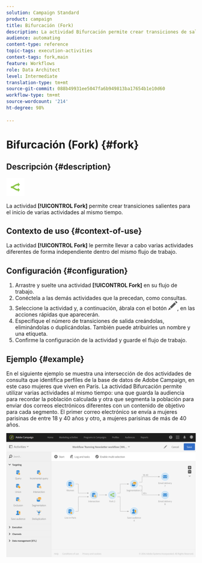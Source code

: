 ```yaml
---
solution: Campaign Standard
product: campaign
title: Bifurcación (Fork)
description: La actividad Bifurcación permite crear transiciones de salida para el inicio de varias actividades al mismo tiempo.
audience: automating
content-type: reference
topic-tags: execution-activities
context-tags: fork,main
feature: Workflows
role: Data Architect
level: Intermediate
translation-type: tm+mt
source-git-commit: 088b49931ee5047fa6b949813ba17654b1e10d60
workflow-type: tm+mt
source-wordcount: '214'
ht-degree: 98%

---
```



# Bifurcación (Fork) {#fork}

## Descripción {#description}

![](assets/fork.png)

La actividad **[!UICONTROL Fork]** permite crear transiciones salientes para el inicio de varias actividades al mismo tiempo.

## Contexto de uso {#context-of-use}

La actividad **[!UICONTROL Fork]** le permite llevar a cabo varias actividades diferentes de forma independiente dentro del mismo flujo de trabajo.

## Configuración {#configuration}

1. Arrastre y suelte una actividad **[!UICONTROL Fork]** en su flujo de trabajo.
1. Conéctela a las demás actividades que la precedan, como consultas.
1. Seleccione la actividad y, a continuación, ábrala con el botón ![](assets/edit_darkgrey-24px.png), en las acciones rápidas que aparecerán.
1. Especifique el número de transiciones de salida creándolas, eliminándolas o duplicándolas. También puede atribuirles un nombre y una etiqueta.
1. Confirme la configuración de la actividad y guarde el flujo de trabajo.

## Ejemplo {#example}

En el siguiente ejemplo se muestra una intersección de dos actividades de consulta que identifica perfiles de la base de datos de Adobe Campaign, en este caso mujeres que viven en París. La actividad Bifurcación permite utilizar varias actividades al mismo tiempo: una que guarda la audiencia para recordar la población calculada y otra que segmenta la población para enviar dos correos electrónicos diferentes con un contenido de objetivo para cada segmento. El primer correo electrónico se envía a mujeres parisinas de entre 18 y 40 años y otro, a mujeres parisinas de más de 40 años.

![](assets/wkf_fork_example.png)

